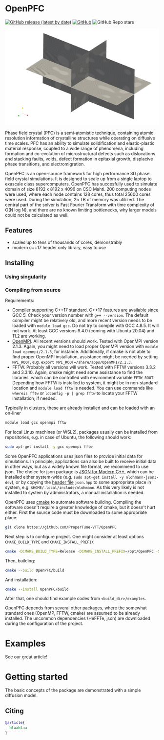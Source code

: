 # OpenPFC

[![GitHub release (latest by date)](https://img.shields.io/github/v/release/VTT-ProperTune/OpenPFC)](https://github.com/VTT-ProperTune/OpenPFC/releases/latest)
[![GitHub](https://img.shields.io/github/license/VTT-ProperTune/OpenPFC)](https://github.com/VTT-ProperTune/OpenPFC/blob/main/LICENSE)
![GitHub Repo stars](https://img.shields.io/github/stars/VTT-ProperTune/OpenPFC)

![Screenshot of OpenPFC simulation result](docs/img/screenshot.png)

Phase field crystal (PFC) is a semi-atomistic technique, containing atomic
resolution information of crystalline structures while operating on diffusive
time scales. PFC has an ability to simulate solidification and elastic-plastic
material response, coupled to a wide range of phenomena, including formation and
co-evolution of microstructural defects such as dislocations and stacking
faults, voids, defect formation in epitaxial growth, displacive phase
transitions, and electromigration.

OpenPFC is an open-source framework for high performance 3D phase field crystal
simulations. It is designed to scale up from a single laptop to exascale class
supercomputers. OpenPFC has succesfully used to simulate domain of size 8192 x
8192 x 4096 on CSC Mahti. 200 computing nodes were used, where each node
contains 128 cores, thus total 25600 cores were used. During the simulation, 25
TB of memory was utilized. The central part of the solver is Fast Fourier
Transform with time complexity of O(N log N), and there are no known limiting
bottlenecks, why larger models could not be calculated as well.

## Features

- scales up to tens of thousands of cores, demonstrably
- modern c++17 header only library, easy to use

## Installing

### Using singularity

### Compiling from source

Requirements:

- Compiler supporting C++17 standard. C++17 features [are
  available](https://gcc.gnu.org/projects/cxx-status.html) since GCC 5. Check
  your version number with `g++ --version`. The default compiler might be
  relatively old, and more recent version needs to be loaded with `module load
  gcc`. Do not try to compile with GCC 4.8.5. It will not work. At least GCC
  versions 9.4.0 (coming with Ubuntu 20.04) and 11.2 are working.
- [OpenMPI](https://www.open-mpi.org/). All recent versions should work. Tested
  with OpenMPI version 2.1.3. Again, you might need to load proper OpenMPI
  version with `module load openmpi/2.1.3`, for instance. Additionally, if cmake
  is not able to find proper OpenMPI installation, assistance might be needed by
  setting `MPI_ROOT`, e.g. `export MPI_ROOT=/share/apps/OpenMPI/2.1.3`.
- FFTW. Probably all versions will work. Tested with FFTW versions 3.3.2 and
  3.3.10. Again, cmake might need some assistance to find the libraries, which
  can be controlled with environment variable `FFTW_ROOT`. Depending how FFTW is
  installed to system, it might be in non-standard location and `module load
  fftw` is needed. You can use commands like `whereis fftw` or `ldconfig -p |
  grep fftw` to locate your FFTW installation, if needed.

Typically in clusters, these are already installed and can be loaded with an
on-liner

```bash
module load gcc openmpi fftw
```

For local Linux machines (or WSL2), packages usually can be installed from
repositories, e.g. in case of Ubuntu, the following should work:

```bash
sudo apt-get install -y gcc openmpi fftw
```

Some OpenPFC applications uses json files to provide initial data for
simulations. In principle, applications can also be built to receive initial
data in other ways, but as a widely known file format, we recommend to use json.
The choice for json package is [JSON for Modern C++](https://json.nlohmann.me/),
which can be installed either system-wide (e.g. `sudo apt-get install -y
nlohmann-json3-dev`), or by copying the [header
file](https://json.nlohmann.me/home/releases/) `json.hpp` to some appropriate
place in system, e.g. `$HOME/.local/include/nlohmann`. As this very likely is not
installed to system by administrators, a manual installation is needed.



OpenPFC uses [cmake](https://cmake.org/) to automate software building.
Compiling the software doesn't require a greater knowledge of cmake, but it
doesn't hurt either. First the source code must be downloaded to some
appropriate place:

```bash
git clone https://github.com/ProperTune-VTT/OpenPFC
```

Next step is to configure project. One might consider at least options
`CMAKE_BUILD_TYPE` and `CMAKE_INSTALL_PREFIX`

```bash
cmake -DCMAKE_BUILD_TYPE=Release -DCMAKE_INSTALL_PREFIX=/opt/OpenPFC -S OpenPFC -B OpenPFC/build
```

Then, building:

```bash
cmake --build OpenPFC/build
```

And installation:

```bash
cmake --install OpenPFC/build
```

After that, one should find example codes from `<build_dir>/examples`.

OpenPFC depends from several other packages, where the somewhat standard ones
(OpenMP, FFTW, cmake) are assumed to be already installed. The uncommon
dependencies (HeFFTe, json) are downloaded during the configuration of the
project. 

# Examples

See our great article!

# Getting started

The basic concepts of the package are demonstrated with a simple diffusion model.

## Citing

```bibtex
@article{
  blaablaa
}
```
